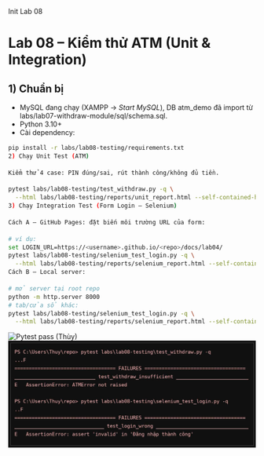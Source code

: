 Init Lab 08
# Lab 08 – Kiểm thử ATM (Unit & Integration)

## 1) Chuẩn bị
- MySQL đang chạy (XAMPP → *Start MySQL*), DB atm_demo đã import từ labs/lab07-withdraw-module/sql/schema.sql.
- Python 3.10+
- Cài dependency:
```bash
pip install -r labs/lab08-testing/requirements.txt
2) Chạy Unit Test (ATM)

Kiểm thử 4 case: PIN đúng/sai, rút thành công/không đủ tiền.

pytest labs/lab08-testing/test_withdraw.py -q \
  --html labs/lab08-testing/reports/unit_report.html --self-contained-html
3) Chạy Integration Test (Form Login – Selenium)

Cách A – GitHub Pages: đặt biến môi trường URL của form:

# ví dụ:
set LOGIN_URL=https://<username>.github.io/<repo>/docs/lab04/
pytest labs/lab08-testing/selenium_test_login.py -q \
  --html labs/lab08-testing/reports/selenium_report.html --self-contained-html
Cách B – Local server:

# mở server tại root repo
python -m http.server 8000
# tab/cửa sổ khác:
pytest labs/lab08-testing/selenium_test_login.py -q \
  --html labs/lab08-testing/reports/selenium_report.html --self-contained-html
```
![Pytest pass (Thùy)](reports/pytest-pass-thuy.png)
![Pytest fail (Thùy)](reports/pytest-fail-thuy.png)
